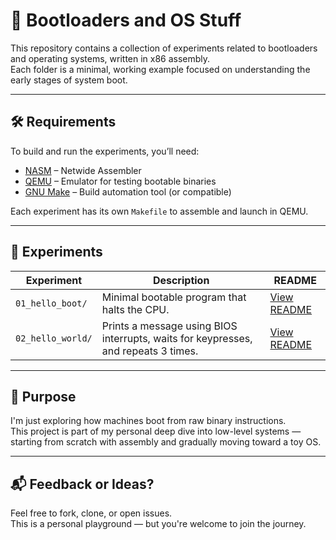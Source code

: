 # 🧵 Bootloaders and OS Stuff

This repository contains a collection of experiments related to bootloaders and operating systems, written in x86 assembly.  
Each folder is a minimal, working example focused on understanding the early stages of system boot.

---

## 🛠 Requirements

To build and run the experiments, you’ll need:

- [NASM](https://www.nasm.us/) – Netwide Assembler
- [QEMU](https://www.qemu.org/) – Emulator for testing bootable binaries
- [GNU Make](https://www.gnu.org/software/make/) – Build automation tool (or compatible)

Each experiment has its own `Makefile` to assemble and launch in QEMU.

---

## 📂 Experiments

| Experiment | Description | README |
|-----------|-------------|--------|
| `01_hello_boot/` | Minimal bootable program that halts the CPU. | [View README](./01_hello_boot/README.md) |
| `02_hello_world/` | Prints a message using BIOS interrupts, waits for keypresses, and repeats 3 times. | [View README](./02_print_loop_boot/README.md) |


---

## 📎 Purpose

I'm just exploring how machines boot from raw binary instructions.  
This project is part of my personal deep dive into low-level systems — starting from scratch with assembly and gradually moving toward a toy OS.

---

## 📬 Feedback or Ideas?

Feel free to fork, clone, or open issues.  
This is a personal playground — but you're welcome to join the journey.

